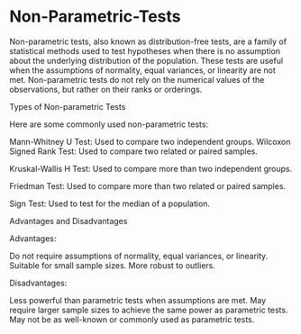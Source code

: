 # Non-Parametric-Tests

Non-parametric tests, also known as distribution-free tests, are a family of statistical methods used to test hypotheses when there is no assumption about the underlying distribution of the population. These tests are useful when the assumptions of normality, equal variances, or linearity are not met. Non-parametric tests do not rely on the numerical values of the observations, but rather on their ranks or orderings.

Types of Non-parametric Tests

Here are some commonly used non-parametric tests:

Mann-Whitney U Test: Used to compare two independent groups.
Wilcoxon Signed Rank Test: Used to compare two related or paired samples.

Kruskal-Wallis H Test: Used to compare more than two independent groups.

Friedman Test: Used to compare more than two related or paired samples.

Sign Test: Used to test for the median of a population.

Advantages and Disadvantages

Advantages:

Do not require assumptions of normality, equal variances, or linearity.
Suitable for small sample sizes.
More robust to outliers.

Disadvantages:

Less powerful than parametric tests when assumptions are met.
May require larger sample sizes to achieve the same power as parametric tests.
May not be as well-known or commonly used as parametric tests.
